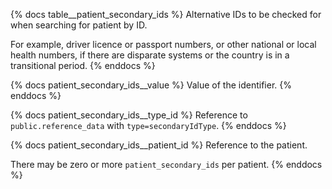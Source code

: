 {% docs table__patient_secondary_ids %}
Alternative IDs to be checked for when searching for patient by ID.

For example, driver licence or passport numbers, or other national or local health numbers, if there
are disparate systems or the country is in a transitional period.
{% enddocs %}

{% docs patient_secondary_ids__value %}
Value of the identifier.
{% enddocs %}

{% docs patient_secondary_ids__type_id %}
Reference to `public.reference_data` with `type=secondaryIdType`.
{% enddocs %}

{% docs patient_secondary_ids__patient_id %}
Reference to the patient.

There may be zero or more `patient_secondary_ids` per patient.
{% enddocs %}
